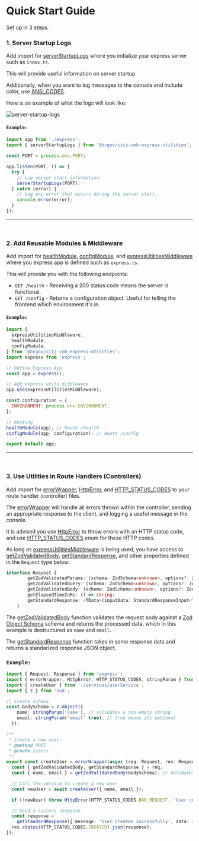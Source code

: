# Quick Start Guide

Set up in 3 steps.

### 1. Server Startup Logs

Add import for [serverStartupLogs] where you initialize your express server such as `index.ts`.

This will provide useful information on server startup.

Additionally, when you want to log messages to the console and include color, use [ANSI_CODES].

Here is an example of what the logs will look like:

![server-startup-logs](../../images/server_startup_logs.PNG)

#### `Example:`

```JavaScript
import app from './express';
import { serverStartupLogs } from '@bcgov/citz-imb-express-utilities';

const PORT = process.env.PORT;

app.listen(PORT, () => {
  try {
    // Log server start information.
    serverStartupLogs(PORT);
  } catch (error) {
    // Log any error that occurs during the server start.
    console.error(error);
  }
});
```

---

<br />

### 2. Add Reusable Modules & Middleware

Add import for [healthModule], [configModule], and [expressUtilitiesMiddleware] where you express app is defined such as `express.ts`.

This will provide you with the following endpoints:

- `GET /health` - Receiving a 200 status code means the server is functional.
- `GET /config` - Returns a configuration object. Useful for telling the frontend which environment it's in.

#### `Example:`

```JavaScript
import {
  expressUtilitiesMiddleware,
  healthModule,
  configModule,
} from '@bcgov/citz-imb-express-utilities';
import express from 'express';

// Define Express App
const app = express();

// Add express utils middleware.
app.use(expressUtilitiesMiddleware);

const configuration = {
  ENVIRONMENT: process.env.ENVIRONMENT,
};

// Routing
healthModule(app); // Route /health
configModule(app, configuration); // Route /config

export default app;
```

---

<br />

### 3. Use Utilities in Route Handlers (Controllers)

Add import for [errorWrapper], [HttpError], and [HTTP_STATUS_CODES] to your route handler (controller) files.

The [errorWrapper] will handle all errors thrown within the controller, sending an appropriate response to the client, and logging a useful message in the console.

It is advised you use [HttpError] to throw errors with an HTTP status code, and use [HTTP_STATUS_CODES] enum for these HTTP codes.

As long as [expressUtilitiesMiddleware] is being used, you have access to [getZodValidatedBody], [getStandardResponse], and other properties defined in the `Request` type below:

<!-- The following code block is auto generated when types in the package change. -->
<!-- TYPE: Request -->

```TypeScript
interface Request {
        getZodValidatedParams: (schema: ZodSchema<unknown>, options?: ZodValidationOptions) => any;
        getZodValidatedQuery: (schema: ZodSchema<unknown>, options?: ZodValidationOptions) => any;
        getZodValidatedBody: (schema: ZodSchema<unknown>, options?: ZodValidationOptions) => any;
        getElapsedTimeInMs: () => string;
        getStandardResponse: <TData>(inputData: StandardResponseInput<TData>) => StandardResponse<TData>;
    }
```

The [getZodValidatedBody] function validates the request body against a [Zod Object Schema] schema and returns the processed data, which in this example is destructured as `name` and `email`.

The [getStandardResponse] function takes in some response data and returns a standarized response JSON object.

### `Example:`

```TypeScript
import { Request, Response } from 'express';
import { errorWrapper, HttpError, HTTP_STATUS_CODES, stringParam } from '@bcgov/citz-imb-express-utilities';
import { createUser } from './services/userService';
import { z } from 'zod';

// Create schema
const bodySchema = z.object({
    name: stringParam('name'), // validates a non-empty string
    email: stringParam('email' true), // true means its optional
  });

/**
 * Create a new user.
 * @method POST
 * @route /users
 */
export const createUser = errorWrapper(async (req: Request, res: Response) => {
  const { getZodValidatedBody, getStandardResponse } = req;
  const { name, email } = getZodValidatedBody(bodySchema); // Validates request body

  // Call the service to create a new user
  const newUser = await createUser({ name, email });

  if (!newUser) throw HttpError(HTTP_STATUS_CODES.BAD_REQUEST, 'User could not be created.');

  // Send a success response
  const response =
    getStandardResponse({ message: 'User created successfully', data: { user: newUser } });
  res.status(HTTP_STATUS_CODES.CREATED).json(response);
});
```

<!-- Link References -->

[expressUtilitiesMiddleware]: ../../using-the-package/apis-&-components/middleware
[healthModule]: ../../using-the-package/apis-&-components/modules/health
[configModule]: ../../using-the-package/apis-&-components/modules/config
[errorWrapper]: ../../using-the-package/apis-&-components/error-wrapper
[HttpError]: ../../using-the-package/apis-&-components/http-error
[getStandardResponse]: ../../using-the-package/apis-&-components/standard-response
[ANSI_CODES]: ../../using-the-package/apis-&-components/ansi-codes
[getZodValidatedBody]: ../../using-the-package/apis-&-components/zod/request-schema-validation/get-zod-validated-body
[serverStartupLogs]: ../../using-the-package/apis-&-components/server-startup-logs
[HTTP_STATUS_CODES]: ../../using-the-package/apis-&-components/http-status-codes
[Zod Object Schema]: https://zod.dev/?id=objects
